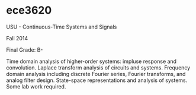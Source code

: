 # ece3620
USU - Continuous-Time Systems and Signals

Fall 2014

Final Grade: B-

Time domain analysis of higher-order systems: impluse response and convolution. Laplace transform analysis of circuits and systems. Frequency domain analysis including discrete Fourier series, Fourier transforms, and analog filter design. State-space representations and analysis of systems. Some lab work required.
